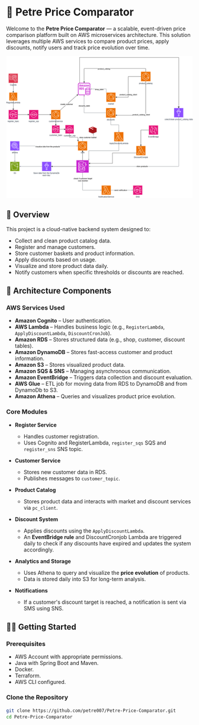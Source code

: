 # 🛒 Petre Price Comparator

Welcome to the **Petre Price Comparator** — a scalable, event-driven price comparison platform built on AWS microservices architecture. This solution leverages multiple AWS services to compare product prices, apply discounts, notify users and track price evolution over time.

![Architecture Diagram](./Price_comparator_backend.png)

## 🚀 Overview

This project is a cloud-native backend system designed to:

- Collect and clean product catalog data.
- Register and manage customers.
- Store customer baskets and product information.
- Apply discounts based on usage.
- Visualize and store product data daily.
- Notify customers when specific thresholds or discounts are reached.

## 🧱 Architecture Components

### AWS Services Used

- **Amazon Cognito** – User authentication.
- **AWS Lambda** – Handles business logic (e.g., `RegisterLambda`, `ApplyDiscountLambda`, `DiscountCronJob`).
- **Amazon RDS** – Stores structured data (e.g., shop, customer, discount tables).
- **Amazon DynamoDB** – Stores fast-access customer and product information.
- **Amazon S3** – Stores visualized product data.
- **Amazon SQS & SNS** – Managing asynchronous communication.
- **Amazon EventBridge** – Triggers data collection and discount evaluation.
- **AWS Glue** – ETL job for moving data from RDS to DynamoDB and from DynamoDb to S3.
- **Amazon Athena** – Queries and visualizes product price evolution.

### Core Modules

- **Register Service**
  - Handles customer registration.
  - Uses Cognito and RegisterLambda, `register_sqs` SQS and `register_sns` SNS topic.

- **Customer Service**
  - Stores new customer data in RDS.
  - Publishes messages to `customer_topic`.

- **Product Catalog**
  - Stores product data and interacts with market and discount services via `pc_client`.

- **Discount System**
  - Applies discounts using the `ApplyDiscountLambda`.
  - An **EventBridge rule** and DiscountCronjob Lambda are triggered daily to check if any discounts have expired and updates the system accordingly.

- **Analytics and Storage**
  - Uses Athena to query and visualize the **price evolution** of products.
  - Data is stored daily into S3 for long-term analysis.

- **Notifications**
  - If a customer's discount target is reached, a notification is sent via SMS using SNS.

## 🧑‍💻 Getting Started

### Prerequisites

- AWS Account with appropriate permissions.
- Java with Spring Boot and Maven.
- Docker.
- Terraform.
- AWS CLI configured.

### Clone the Repository

```bash
git clone https://github.com/petre007/Petre-Price-Comparator.git
cd Petre-Price-Comparator
